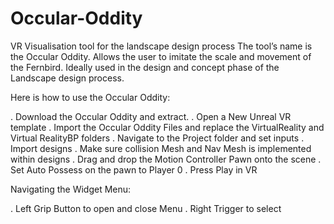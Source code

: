 # Occular-Oddity
VR Visualisation tool for the landscape design process
The tool’s name is the Occular Oddity.
Allows the user to imitate the scale and movement of the Fernbird.
Ideally used in the design and concept phase of the Landscape design process.

Here is how to use the Occular Oddity:

.	Download the Occular Oddity and extract.
.	Open a New Unreal VR template
.	Import the Occular Oddity Files and replace the VirtualReality and Virtual RealityBP folders
.	Navigate to the Project folder and set inputs
.	Import designs 
.	Make sure collision Mesh and Nav Mesh is implemented within designs
.	Drag and drop the Motion Controller Pawn onto the scene
.	Set Auto Possess on the pawn to Player 0
.	Press Play in VR

Navigating the Widget Menu:

.	Left Grip Button to open and close Menu
.	Right Trigger to select
